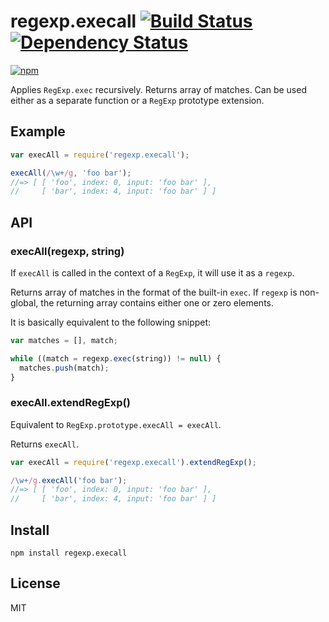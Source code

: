 # regexp.execall [![Build Status][travis-badge]][travis] [![Dependency Status][david-badge]][david]

[![npm](https://nodei.co/npm/regexp.execall.png)](https://nodei.co/npm/regexp.execall/)

[travis-badge]: https://travis-ci.org/eush77/regexp.execall.svg
[travis]: https://travis-ci.org/eush77/regexp.execall
[david-badge]: https://david-dm.org/eush77/regexp.execall.png
[david]: https://david-dm.org/eush77/regexp.execall

Applies `RegExp.exec` recursively. Returns array of matches. Can be used either as a separate function or a `RegExp` prototype extension.

## Example

```js
var execAll = require('regexp.execall');

execAll(/\w+/g, 'foo bar');
//=> [ [ 'foo', index: 0, input: 'foo bar' ],
//     [ 'bar', index: 4, input: 'foo bar' ] ]
```

## API

### execAll(regexp, string)

If `execAll` is called in the context of a `RegExp`, it will use it as a `regexp`.

Returns array of matches in the format of the built-in `exec`. If `regexp` is non-global, the returning array contains either one or zero elements.

It is basically equivalent to the following snippet:

```js
var matches = [], match;

while ((match = regexp.exec(string)) != null) {
  matches.push(match);
}
```

### execAll.extendRegExp()

Equivalent to `RegExp.prototype.execAll = execAll`.

Returns `execAll`.

```js
var execAll = require('regexp.execall').extendRegExp();

/\w+/g.execAll('foo bar');
//=> [ [ 'foo', index: 0, input: 'foo bar' ],
//     [ 'bar', index: 4, input: 'foo bar' ] ]
```

## Install

```shell
npm install regexp.execall
```

## License

MIT
